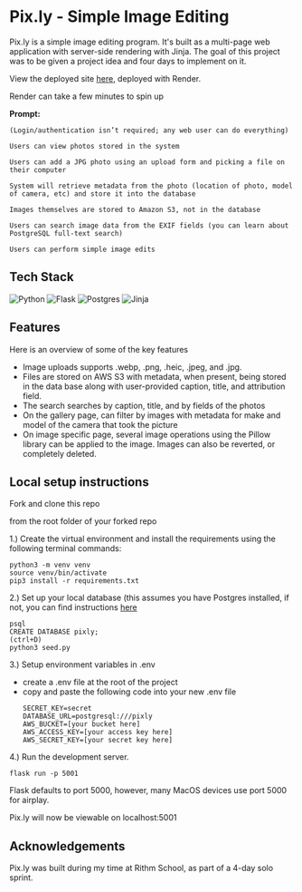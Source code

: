 # Pix.ly - Simple Image Editing
Pix.ly is a simple image editing program. It's built as a multi-page web application with
server-side rendering with Jinja. The goal of this project was to be given a project idea and four days to implement on it.

View the deployed site [here](https://pixly.onrender.com/), deployed with Render.

Render can take a few minutes to spin up


<b>Prompt:</b>

    (Login/authentication isn’t required; any web user can do everything)

    Users can view photos stored in the system

    Users can add a JPG photo using an upload form and picking a file on their computer

    System will retrieve metadata from the photo (location of photo, model of camera, etc) and store it into the database

    Images themselves are stored to Amazon S3, not in the database

    Users can search image data from the EXIF fields (you can learn about PostgreSQL full-text search)

    Users can perform simple image edits

## Tech Stack
![Python](https://img.shields.io/badge/python-3670A0?style=for-the-badge&logo=python&logoColor=ffdd54)
![Flask](https://img.shields.io/badge/flask-%23000.svg?style=for-the-badge&logo=flask&logoColor=white)
![Postgres](https://img.shields.io/badge/postgres-%23316192.svg?style=for-the-badge&logo=postgresql&logoColor=white)
![Jinja](https://img.shields.io/badge/jinja-white.svg?style=for-the-badge&logo=jinja&logoColor=black)

## Features
Here is an overview of some of the key features

- Image uploads supports .webp, .png, .heic, .jpeg, and .jpg.
- Files are stored on AWS S3 with metadata, when present, being stored in the data base along with user-provided caption, title, and attribution field.
- The search searches by caption, title, and by fields of the photos
- On the gallery page, can filter by images with metadata for make and model of the camera that took the picture
- On image specific page, several image operations using the Pillow library can be applied to the image. Images can also be reverted, or completely deleted.

## Local setup instructions
Fork and clone this repo

from the root folder of your forked repo

1.) Create the virtual environment and install the requirements using the following terminal commands:
```
python3 -m venv venv
source venv/bin/activate
pip3 install -r requirements.txt
```
2.) Set up your local database (this assumes you have Postgres installed, if not, you can find instructions [here](https://www.postgresql.org/download/)

```
psql
CREATE DATABASE pixly;
(ctrl+D)
python3 seed.py
```
3.) Setup environment variables in .env
- create a .env file at the root of the project
- copy and paste the following code into your new .env file
  ```
  SECRET_KEY=secret
  DATABASE_URL=postgresql:///pixly
  AWS_BUCKET=[your bucket here]
  AWS_ACCESS_KEY=[your access key here]
  AWS_SECRET_KEY=[your secret key here]
  ```

4.) Run the development server.
```
flask run -p 5001
```
Flask defaults to port 5000, however, many MacOS devices use port 5000 for airplay.

Pix.ly will now be viewable on localhost:5001



## Acknowledgements
Pix.ly was built during my time at Rithm School, as part of a 4-day solo sprint.